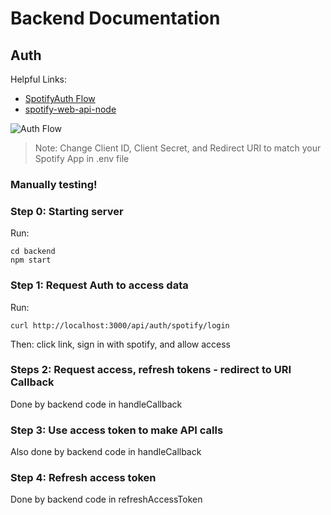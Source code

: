 # Backend Documentation

## Auth

Helpful Links:
* [SpotifyAuth Flow](https://developer.spotify.com/documentation/web-api/tutorials/code-flow)
* [spotify-web-api-node](https://github.com/thelinmichael/spotify-web-api-node?tab=readme-ov-file#usage)


![Auth Flow](https://developer-assets.spotifycdn.com/images/documentation/web-api/auth-code-flow.png)

> Note: Change Client ID, Client Secret, and Redirect URI to match your Spotify App in .env file

### Manually testing!


### Step 0: Starting server
Run: 
```console
cd backend
npm start
```


### Step 1: Request Auth to access data

Run: 
```console
curl http://localhost:3000/api/auth/spotify/login
```

Then: click link, sign in with spotify, and allow access

### Steps 2: Request access, refresh tokens - redirect to URI Callback

Done by backend code in handleCallback

### Step 3: Use access token to make API calls

Also done by backend code in handleCallback

### Step 4: Refresh access token

Done by backend code in refreshAccessToken
